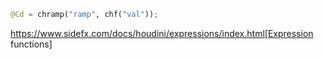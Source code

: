```python
@Cd = chramp("ramp", chf("val"));
```

https://www.sidefx.com/docs/houdini/expressions/index.html[Expression functions]
